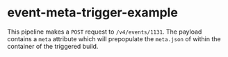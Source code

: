 # event-meta-trigger-example

This pipeline makes a `POST` request to `/v4/events/1131`. The payload contains a `meta` attribute which will prepopulate the `meta.json` of within the container of the triggered build.
